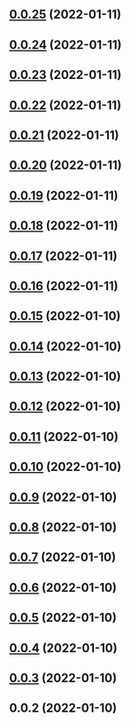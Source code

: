 ## [0.0.25](https://github.com/jeremymv2/k8s_cicd/compare/0.0.24...0.0.25) (2022-01-11)



## [0.0.24](https://github.com/jeremymv2/k8s_cicd/compare/0.0.23...0.0.24) (2022-01-11)



## [0.0.23](https://github.com/jeremymv2/k8s_cicd/compare/0.0.22...0.0.23) (2022-01-11)



## [0.0.22](https://github.com/jeremymv2/k8s_cicd/compare/0.0.21...0.0.22) (2022-01-11)



## [0.0.21](https://github.com/jeremymv2/k8s_cicd/compare/0.0.20...0.0.21) (2022-01-11)



## [0.0.20](https://github.com/jeremymv2/k8s_cicd/compare/0.0.19...0.0.20) (2022-01-11)



## [0.0.19](https://github.com/jeremymv2/k8s_cicd/compare/0.0.18...0.0.19) (2022-01-11)



## [0.0.18](https://github.com/jeremymv2/k8s_cicd/compare/0.0.17...0.0.18) (2022-01-11)



## [0.0.17](https://github.com/jeremymv2/k8s_cicd/compare/0.0.16...0.0.17) (2022-01-11)



## [0.0.16](https://github.com/jeremymv2/k8s_cicd/compare/0.0.15...0.0.16) (2022-01-11)



## [0.0.15](https://github.com/jeremymv2/k8s_cicd/compare/0.0.14...0.0.15) (2022-01-10)



## [0.0.14](https://github.com/jeremymv2/k8s_cicd/compare/0.0.13...0.0.14) (2022-01-10)



## [0.0.13](https://github.com/jeremymv2/k8s_cicd/compare/0.0.12...0.0.13) (2022-01-10)



## [0.0.12](https://github.com/jeremymv2/k8s_cicd/compare/0.0.11...0.0.12) (2022-01-10)



## [0.0.11](https://github.com/jeremymv2/k8s_cicd/compare/0.0.10...0.0.11) (2022-01-10)



## [0.0.10](https://github.com/jeremymv2/k8s_cicd/compare/0.0.9...0.0.10) (2022-01-10)



## [0.0.9](https://github.com/jeremymv2/k8s_cicd/compare/0.0.8...0.0.9) (2022-01-10)



## [0.0.8](https://github.com/jeremymv2/k8s_cicd/compare/0.0.7...0.0.8) (2022-01-10)



## [0.0.7](https://github.com/jeremymv2/k8s_cicd/compare/0.0.6...0.0.7) (2022-01-10)



## [0.0.6](https://github.com/jeremymv2/k8s_cicd/compare/0.0.5...0.0.6) (2022-01-10)



## [0.0.5](https://github.com/jeremymv2/k8s_cicd/compare/0.0.4...0.0.5) (2022-01-10)



## [0.0.4](https://github.com/jeremymv2/k8s_cicd/compare/0.0.3...0.0.4) (2022-01-10)



## [0.0.3](https://github.com/jeremymv2/k8s_cicd/compare/0.0.2...0.0.3) (2022-01-10)



## 0.0.2 (2022-01-10)



